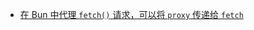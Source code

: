 - [在 Bun 中代理 `fetch()` 请求，可以将 `proxy` 传递给 `fetch`](https://twitter.com/bunjavascript/status/1785615815838175658)